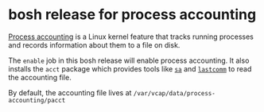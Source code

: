 # bosh release for process accounting

[Process accounting](http://man7.org/linux/man-pages/man5/acct.5.html) is a Linux
kernel feature that tracks running processes and records information about them
to a file on disk.

The `enable` job in this bosh release will enable process accounting.  It
also installs the `acct` package which provides tools like
[`sa`](http://man7.org/linux/man-pages/man8/sa.8.html) and
[`lastcomm`](http://man7.org/linux/man-pages/man1/lastcomm.1.html)
to read the accounting file.

By default, the accounting file lives at `/var/vcap/data/process-accounting/pacct`
